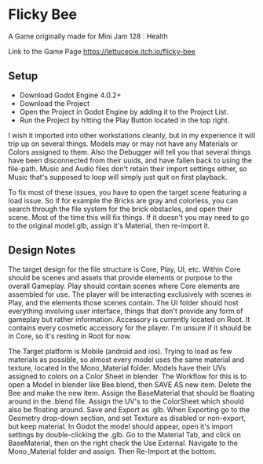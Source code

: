 # Flicky Bee

A Game originally made for Mini Jam 128 : Health

Link to the Game Page
https://lettucepie.itch.io/flicky-bee

## Setup

- Download Godot Engine 4.0.2+
- Download the Project
- Open the Project in Godot Engine by adding it to the Project List.
- Run the Project by hitting the Play Button located in the top right.

I wish it imported into other workstations cleanly, but in my experience it will trip up on several things. Models may or may not have any Materials or Colors assigned to them. Also the Debugger will tell you that several things have been disconnected from their uuids, and have fallen back to using the file-path. Music and Audio files don't retain their import settings either, so Music that's supposed to loop will simply just quit on first playback.

To fix most of these issues, you have to open the target scene featuring a load issue. So if for example the Bricks are gray and colorless, you can search through the file system for the brick obstacles, and open their scene. Most of the time this will fix things. If it doesn't you may need to go to the original model.glb, assign it's Material, then re-import it.

## Design Notes

The target design for the file structure is Core, Play, UI, etc. Within Core should be scenes and assets that provide elements or purpose to the overall Gameplay. Play should contain scenes where Core elements are assembled for use. The player will be interacting exclusively with scenes in Play, and the elements those scenes contain. The UI folder should host everything involving user interface, things that don't provide any form of gameplay but rather information. Accessory is currently located on Root. It contains every cosmetic accessory for the player. I'm unsure if it should be in Core, so it's resting in Root for now.

The Target platform is Mobile (android and ios). Trying to load as few materials as possible, so almost every model uses the same material and texture, located in the Mono_Material folder. Models have their UVs assigned to colors on a Color Sheet in blender. The Workflow for this is to open a Model in blender like Bee.blend, then SAVE AS new item. Delete the Bee and make the new item. Assign the BaseMaterial that should be floating around in the .blend file. Assign the UV's to the ColorSheet which should also be floating around. Save and Export as .glb. When Exporting go to the Geometry drop-down section, and set Texture as disabled or non-export, but keep material. In Godot the model should appear, open it's import settings by double-clicking the .glb. Go to the Material Tab, and click on BaseMaterial, then on the right check the Use External. Navigate to the Mono_Material folder and assign. Then Re-Import at the bottom.
